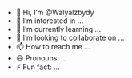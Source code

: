 - 👋 Hi, I’m @Walyalzbydy
- 👀 I’m interested in ...
- 🌱 I’m currently learning ...
- 💞️ I’m looking to collaborate on ...
- 📫 How to reach me ...
- 😄 Pronouns: ...
- ⚡ Fun fact: ...

<!---
Walyalzbydy/Walyalzbydy is a ✨ special ✨ repository because its `README.md` (this file) appears on your GitHub profile.
You can click the Preview link to take a look at your changes.
--->
